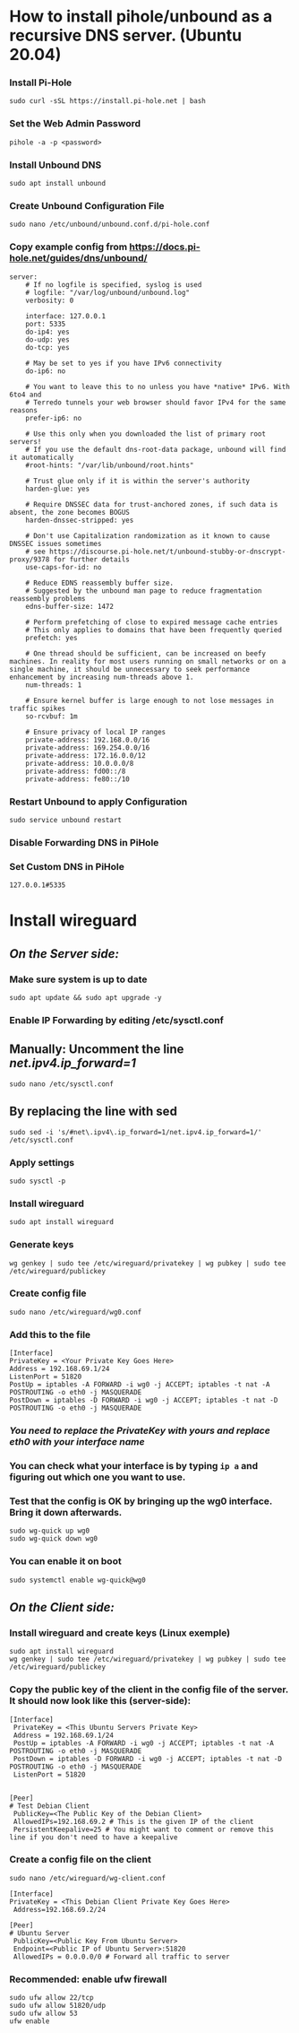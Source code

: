 # How to install pihole/unbound as a recursive DNS server. (Ubuntu 20.04)

### Install Pi-Hole
`sudo curl -sSL https://install.pi-hole.net​ | bash`

### Set the Web Admin Password
`pihole -a -p <password>`

### Install Unbound DNS
`sudo apt install unbound`

### Create Unbound Configuration File
`sudo nano /etc/unbound/unbound.conf.d/pi-hole.conf`

### Copy example config from https://docs.pi-hole.net/guides/dns/unbound/
```
server:
    # If no logfile is specified, syslog is used
    # logfile: "/var/log/unbound/unbound.log"
    verbosity: 0

    interface: 127.0.0.1
    port: 5335
    do-ip4: yes
    do-udp: yes
    do-tcp: yes

    # May be set to yes if you have IPv6 connectivity
    do-ip6: no

    # You want to leave this to no unless you have *native* IPv6. With 6to4 and
    # Terredo tunnels your web browser should favor IPv4 for the same reasons
    prefer-ip6: no

    # Use this only when you downloaded the list of primary root servers!
    # If you use the default dns-root-data package, unbound will find it automatically
    #root-hints: "/var/lib/unbound/root.hints"

    # Trust glue only if it is within the server's authority
    harden-glue: yes

    # Require DNSSEC data for trust-anchored zones, if such data is absent, the zone becomes BOGUS
    harden-dnssec-stripped: yes

    # Don't use Capitalization randomization as it known to cause DNSSEC issues sometimes
    # see https://discourse.pi-hole.net/t/unbound-stubby-or-dnscrypt-proxy/9378 for further details
    use-caps-for-id: no

    # Reduce EDNS reassembly buffer size.
    # Suggested by the unbound man page to reduce fragmentation reassembly problems
    edns-buffer-size: 1472

    # Perform prefetching of close to expired message cache entries
    # This only applies to domains that have been frequently queried
    prefetch: yes

    # One thread should be sufficient, can be increased on beefy machines. In reality for most users running on small networks or on a single machine, it should be unnecessary to seek performance enhancement by increasing num-threads above 1.
    num-threads: 1

    # Ensure kernel buffer is large enough to not lose messages in traffic spikes
    so-rcvbuf: 1m

    # Ensure privacy of local IP ranges
    private-address: 192.168.0.0/16
    private-address: 169.254.0.0/16
    private-address: 172.16.0.0/12
    private-address: 10.0.0.0/8
    private-address: fd00::/8
    private-address: fe80::/10
```

### Restart Unbound to apply Configuration
`sudo service unbound restart`

### Disable Forwarding DNS in PiHole

### Set Custom DNS in PiHole
`127.0.0.1#5335`


# Install wireguard

## *On the Server side:*
### Make sure system is up to date
`sudo apt update && sudo apt upgrade -y`

### Enable IP Forwarding by editing /etc/sysctl.conf

## Manually: Uncomment the line _net.ipv4.ip_forward=1_
`sudo nano /etc/sysctl.conf`

## By replacing the line with sed
`sudo sed -i 's/#net\.ipv4\.ip_forward=1/net.ipv4.ip_forward=1/' /etc/sysctl.conf`

### Apply settings
`sudo sysctl -p`

### Install wireguard
`sudo apt install wireguard`

### Generate keys
`wg genkey | sudo tee /etc/wireguard/privatekey | wg pubkey | sudo tee /etc/wireguard/publickey`

### Create config file
`sudo nano /etc/wireguard/wg0.conf`

### Add this to the file
```
[Interface]
PrivateKey = <Your Private Key Goes Here>
Address = 192.168.69.1/24
ListenPort = 51820
PostUp = iptables -A FORWARD -i wg0 -j ACCEPT; iptables -t nat -A POSTROUTING -o eth0 -j MASQUERADE
PostDown = iptables -D FORWARD -i wg0 -j ACCEPT; iptables -t nat -D POSTROUTING -o eth0 -j MASQUERADE
```
### _You need to replace the PrivateKey with yours and replace eth0 with your interface name_
### You can check what your interface is by typing `ip a` and figuring out which one you want to use.

### Test that the config is OK by bringing up the wg0 interface. Bring it down afterwards.
```
sudo wg-quick up wg0
sudo wg-quick down wg0
```
### You can enable it on boot
`sudo systemctl enable wg-quick@wg0`

## *On the Client side:*

### Install wireguard and create keys (Linux exemple)
```
sudo apt install wireguard
wg genkey | sudo tee /etc/wireguard/privatekey | wg pubkey | sudo tee /etc/wireguard/publickey
```

### Copy the public key of the client in the config file of the server. It should now look like this (server-side):
```
[Interface]
 PrivateKey = <This Ubuntu Servers Private Key>
 Address = 192.168.69.1/24
 PostUp = iptables -A FORWARD -i wg0 -j ACCEPT; iptables -t nat -A POSTROUTING -o eth0 -j MASQUERADE
 PostDown = iptables -D FORWARD -i wg0 -j ACCEPT; iptables -t nat -D POSTROUTING -o eth0 -j MASQUERADE
 ListenPort = 51820
 

[Peer]
# Test Debian Client
 PublicKey=<The Public Key of the Debian Client>
 AllowedIPs=192.168.69.2 # This is the given IP of the client
 PersistentKeepalive=25 # You might want to comment or remove this line if you don't need to have a keepalive
```

### Create a config file on the client
`sudo nano /etc/wireguard/wg-client.conf`
```
[Interface]
PrivateKey = <This Debian Client Private Key Goes Here>
 Address=192.168.69.2/24

[Peer]
# Ubuntu Server
 PublicKey=<Public Key From Ubuntu Server>
 Endpoint=<Public IP of Ubuntu Server>:51820
 AllowedIPs = 0.0.0.0/0 # Forward all traffic to server
```

### Recommended: enable ufw firewall
```
sudo ufw allow 22/tcp
sudo ufw allow 51820/udp
sudo ufw allow 53
ufw enable
```
